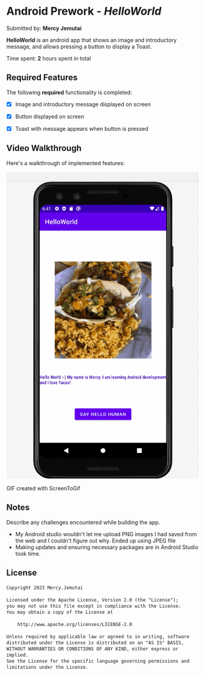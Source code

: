 # Android Prework - *HelloWorld*

Submitted by: **Mercy Jemutai**

**HelloWorld** is an android app that shows an image and introductory message, and allows pressing a button to display a Toast. 

Time spent: **2** hours spent in total

## Required Features

The following **required** functionality is completed:

* [x] Image and introductory message displayed on screen
* [x] Button displayed on screen
* [x] Toast with message appears when button is pressed 



## Video Walkthrough

Here's a walkthrough of implemented features:

<img src='videowalkthroughhelloworld.gif' title='Video Walkthrough' width='' alt='Video Walkthrough' />


GIF created with ScreenToGif


## Notes

Describe any challenges encountered while building the app.
- My Android studio wouldn't let me upload PNG images I had saved from the web and I couldn't figure out why. Ended up using JPEG file
- Making updates and ensuring necessary packages are in Android Studio took time. 

## License

    Copyright 2023 Mercy.Jemutai

    Licensed under the Apache License, Version 2.0 (the "License");
    you may not use this file except in compliance with the License.
    You may obtain a copy of the License at

        http://www.apache.org/licenses/LICENSE-2.0

    Unless required by applicable law or agreed to in writing, software
    distributed under the License is distributed on an "AS IS" BASIS,
    WITHOUT WARRANTIES OR CONDITIONS OF ANY KIND, either express or implied.
    See the License for the specific language governing permissions and
    limitations under the License.
